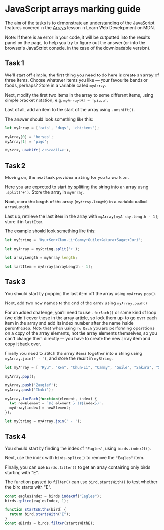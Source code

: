 # JavaScript arrays marking guide

The aim of the tasks is to demonstrate an understanding of the JavaScript features covered in the [Arrays](https://developer.mozilla.org/en-US/docs/Learn/JavaScript/First_steps/Arrays) lesson in Learn Web Development on MDN.

Note: If there is an error in your code, it will be outputted into the results panel on the page, to help you try to figure out the answer (or into the browser's JavaScript console, in the case of the downloadable version).

## Task 1

We'll start off simple; the first thing you need to do here is create an array of three items. Choose whatever items you like — your favourite bands or foods, perhaps? Store in a variable called `myArray`.

Next, modify the first two items in the array to some different items, using simple bracket notation, e.g. `myArray[0] = 'pizza'`.

Last of all, add an item to the start of the array using `.unshift()`.

The answer should look something like this:

```js
let myArray = ['cats', 'dogs', 'chickens'];

myArray[0] = 'horses';
myArray[1] = 'pigs';

myArray.unshift('crocodiles');
```

## Task 2

Moving on, the next task provides a string for you to work on.

Here you are expected to start by splitting the string into an array using `.split('+')`. Store the array in `myArray`.

Next, store the length of the array (`myArray.length`) in a variable called `arrayLength`.

Last up, retrieve the last item in the array with `myArray[myArray.length - 1]`; store it in `lastItem`.

The example should look something like this:

```js
let myString = 'Ryu+Ken+Chun-Li+Cammy+Guile+Sakura+Sagat+Juri';

let myArray = myString.split('+');

let arrayLength = myArray.length;

let lastItem = myArray[arrayLength - 1];
```

## Task 3

You should start by popping the last item off the array using `myArray.pop()`.

Next, add two new names to the end of the array using `myArray.push()`

For an added challenge, you'll need to use `.forEach()` or some kind of loop (we didn't cover these in the array article, so look them up) to go over each item in the array and add its index number after the name inside parentheses. Note that when using `forEach` you are performing operations on a copy of the array elements, not the array elements themselves, so you can't change them directly — you have to create the new array item and copy it back over.

Finally you need to stitch the array items together into a string using `myArray.join(' - ')`, and store the result in `myString`.

```js
let myArray = [ "Ryu", "Ken", "Chun-Li", "Cammy", "Guile", "Sakura", "Sagat", "Juri" ];

myArray.pop();

myArray.push('Zangief');
myArray.push('Ibuki');

myArray.forEach(function(element, index) {
  let newElement = `${ element } (${index})`;
  myArray[index] = newElement;
});

let myString = myArray.join(' - ');
```

## Task 4

You should start by finding the index of ``"Eagles"``, using `birds.indexOf()`.

Next, use the index with `birds.splice()` to remove the ``"Eagles"`` item.

Finally, you can use `birds.filter()` to get an array containing only birds starting with "E".

The function passed to `filter()` can use `bird.startsWith()` to test whether the bird starts with "E".

```js
const eaglesIndex = birds.indexOf("Eagles");
birds.splice(eaglesIndex, 1);

function startsWithE(bird) {
  return bird.startsWith("E");
}
const eBirds = birds.filter(startsWithE);
```
